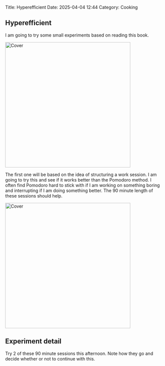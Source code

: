 Title: Hyperefficient
Date: 2025-04-04 12:44
Category: Cooking

## Hyperefficient

I am going to try some small experiments based on reading this book.

<img src="{static}/images/hyperefficient/20250404_122330.jpg" alt="Cover" width="400"/>

The first one will be based on the idea of structuring a work session. I am going to try this and see if it works better than the Pomodoro method. I often find Pomodoro hard to stick with if I am working on something boring and interrupting if I am doing something better. The 90 minute length of these sessions should help.

<img src="{static}/images/hyperefficient/20250404_122529.jpg" alt="Cover" width="400"/>

## Experiment detail

Try 2 of these 90 minute sessions this afternoon. Note how they go and decide whether or not to continue with this.
